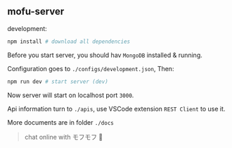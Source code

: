 ## mofu-server

development:

```bash
npm install # download all dependencies
```
Before you start server, you should hav `MongoDB` installed & running.

Configuration goes to `./configs/development.json`, Then:
```bash
npm run dev # start server (dev)
```

Now server will start on localhost port `3000`.

Api information turn to `./apis`, use VSCode extension `REST Client` to use it.

More documents are in folder `./docs`

> chat online with モフモフ 🦊